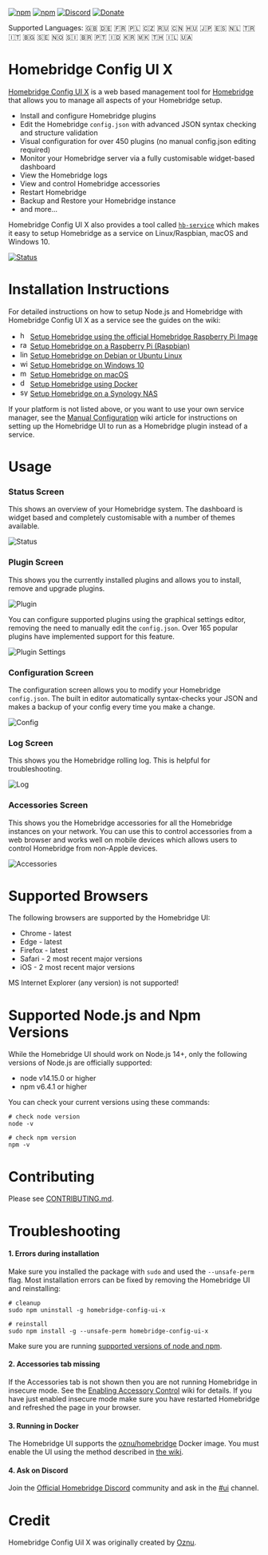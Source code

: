 [![npm](https://badgen.net/npm/v/homebridge-config-ui-x/latest?icon=npm&label)](https://www.npmjs.com/package/homebridge-config-ui-x)
[![npm](https://badgen.net/npm/dt/homebridge-config-ui-x?label=downloads)](https://www.npmjs.com/package/homebridge-config-ui-x)
[![Discord](https://badgen.net/discord/online-members/C87Pvq3?icon=discord&label=discord)](https://discord.gg/C87Pvq3)
[![Donate](https://badgen.net/badge/donate/paypal/yellow)](https://paypal.me/oznu)

Supported Languages: :gb: :de: :fr: :poland: :czech_republic: :ru: :cn: :hungary: :jp: :es: :netherlands: :tr: :it: :bulgaria: :sweden: :norway: :slovenia: :brazil: :portugal: :indonesia: :kr: :macedonia: :thailand: :israel: :ukraine:

# Homebridge Config UI X

[Homebridge Config UI X](https://www.npmjs.com/package/homebridge-config-ui-x) is a web based management tool for [Homebridge](https://github.com/homebridge/homebridge) that allows you to manage all aspects of your Homebridge setup.

* Install and configure Homebridge plugins
* Edit the Homebridge `config.json` with advanced JSON syntax checking and structure validation
* Visual configuration for over 450 plugins (no manual config.json editing required)
* Monitor your Homebridge server via a fully customisable widget-based dashboard
* View the Homebridge logs
* View and control Homebridge accessories
* Restart Homebridge
* Backup and Restore your Homebridge instance
* and more...

Homebridge Config UI X also provides a tool called [`hb-service`](https://github.com/oznu/homebridge-config-ui-x/wiki/Homebridge-Service-Command) which makes it easy to setup Homebridge as a service on Linux/Raspbian, macOS and Windows 10.

[![Status](screenshots/homebridge-config-ui-x-darkmode-status.png?2020-01-07)](#usage)

# Installation Instructions

For detailed instructions on how to setup Node.js and Homebridge with Homebridge Config UI X as a service see the guides on the wiki:

* <img src="https://user-images.githubusercontent.com/3979615/78118327-9853f200-7452-11ea-88aa-5e57ebcf3070.png" alt="homebridge-raspbian-image" height="16px" width="16px"/> [Setup Homebridge using the official Homebridge Raspberry Pi Image](https://github.com/homebridge/homebridge-raspbian-image/wiki/Getting-Started)
* <img src="https://user-images.githubusercontent.com/3979615/59594350-07b45b80-9137-11e9-85fd-e75093ba91a4.png" alt="raspbian" height="16px" width="16px"/> [Setup Homebridge on a Raspberry Pi (Raspbian)](https://github.com/homebridge/homebridge/wiki/Install-Homebridge-on-Raspbian)
* <img src="https://user-images.githubusercontent.com/3979615/59595664-93c78280-9139-11e9-83dc-4d6f9405e788.png" alt="linux" height="16px" width="16px"/> [Setup Homebridge on Debian or Ubuntu Linux](https://github.com/homebridge/homebridge/wiki/Install-Homebridge-on-Debian-or-Ubuntu-Linux)
* <img src="https://user-images.githubusercontent.com/3979615/59593218-e0f52580-9134-11e9-8b77-585755af5d99.png" alt="windows" height="16px" width="16px"/> [Setup Homebridge on Windows 10](https://github.com/homebridge/homebridge/wiki/Install-Homebridge-on-Windows-10)
* <img src="https://user-images.githubusercontent.com/3979615/59594157-b015f000-9136-11e9-93cb-c9d9773ec9e8.png" alt="macos" height="16px" width="16px"/> [Setup Homebridge on macOS](https://github.com/homebridge/homebridge/wiki/Install-Homebridge-on-macOS)
* <img src="https://user-images.githubusercontent.com/3979615/59594527-56fa8c00-9137-11e9-937b-32092dfcff41.png" alt="docker" height="16px" width="16px"/> [Setup Homebridge using Docker](https://github.com/homebridge/homebridge/wiki/Install-Homebridge-on-Docker)
* <img src="https://user-images.githubusercontent.com/3979615/78118531-dc46f700-7452-11ea-95e5-977f79d1904f.png" alt="synology-dsm" height="16px" width="16px"/> [Setup Homebridge on a Synology NAS](https://github.com/homebridge/homebridge/wiki/Install-Homebridge-on-Synology-DSM)

If your platform is not listed above, or you want to use your own service manager, see the [Manual Configuration](https://github.com/oznu/homebridge-config-ui-x/wiki/Manual-Configuration) wiki article for instructions on setting up the Homebridge UI to run as a Homebridge plugin instead of a service.

# Usage

### Status Screen

This shows an overview of your Homebridge system. The dashboard is widget based and completely customisable with a number of themes available.

![Status](screenshots/homebridge-config-ui-x-status.png?2020-01-07)

### Plugin Screen

This shows you the currently installed plugins and allows you to install, remove and upgrade plugins.

![Plugin](screenshots/homebridge-config-ui-x-darkmode-plugins.png?2020-01-07)

You can configure supported plugins using the graphical settings editor, removing the need to manually edit the `config.json`. Over 165 popular plugins have implemented support for this feature.

![Plugin Settings](screenshots/homebridge-config-ui-x-darkmode-alexa-settings.png?2020-01-07)

### Configuration Screen

The configuration screen allows you to modify your Homebridge `config.json`. The built in editor automatically syntax-checks your JSON and makes a backup of your config every time you make a change.

![Config](screenshots/homebridge-config-ui-x-config.png?2020-01-07)

### Log Screen

This shows you the Homebridge rolling log. This is helpful for troubleshooting.

![Log](screenshots/homebridge-config-ui-x-logs.png?2020-01-07)

### Accessories Screen

This shows you the Homebridge accessories for all the Homebridge instances on your network. You can use this to control accessories from a web browser and works well on mobile devices which allows users to control Homebridge from non-Apple devices.

![Accessories](screenshots/homebridge-config-ui-x-accessories.png?2020-01-07)

# Supported Browsers

The following browsers are supported by the Homebridge UI:

* Chrome - latest
* Edge - latest
* Firefox - latest
* Safari - 2 most recent major versions
* iOS - 2 most recent major versions

MS Internet Explorer (any version) is not supported!

# Supported Node.js and Npm Versions

While the Homebridge UI should work on Node.js 14+, only the following versions of Node.js are officially supported:

* node v14.15.0 or higher
* npm v6.4.1 or higher

You can check your current versions using these commands:

```shell
# check node version
node -v

# check npm version
npm -v
```

# Contributing

Please see [CONTRIBUTING.md](CONTRIBUTING.md).

# Troubleshooting

#### 1. Errors during installation

Make sure you installed the package with `sudo` and used the  `--unsafe-perm` flag. Most installation errors can be fixed by removing the Homebridge UI and reinstalling:

```shell
# cleanup
sudo npm uninstall -g homebridge-config-ui-x

# reinstall
sudo npm install -g --unsafe-perm homebridge-config-ui-x
```

Make sure you are running [supported versions of node and npm](#supported-nodejs-and-npm-versions).

#### 2. Accessories tab missing

If the Accessories tab is not shown then you are not running Homebridge in insecure mode. See the [Enabling Accessory Control](https://github.com/oznu/homebridge-config-ui-x/wiki/Enabling-Accessory-Control) wiki for details. If you have just enabled insecure mode make sure you have restarted Homebridge and refreshed the page in your browser.

#### 3. Running in Docker

The Homebridge UI supports the [oznu/homebridge](https://github.com/oznu/docker-homebridge) Docker image. You must enable the UI using the method described in [the wiki](https://github.com/oznu/homebridge-config-ui-x/wiki/Enabling-UI-with-Docker).

#### 4. Ask on Discord

Join the [Official Homebridge Discord](https://discord.gg/C87Pvq3) community and ask in the [#ui](https://discord.gg/C87Pvq3) channel.

# Credit

Homebridge Config UiI X was originally created by [Oznu](https://github.com/oznu).
